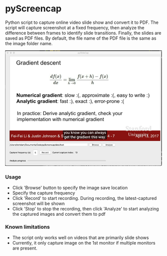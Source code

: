 # pyScreencap
Python script to capture online video slide show and convert it to PDF. The script will capture screenshot at a fixed frequency, then analyze the difference between frames to identify slide transitions. Finally, the slides are saved as PDF files. By default, the file name of the PDF file is the same as the image folder name.

![screeshot](doc/screenshot.png)


### Usage
- Click 'Browse' button to specify the image save location
- Specify the capture frequency
- Click 'Record' to start recording. During recording, the latest-captured screenshot will be shown
- Click 'Stop' to stop the recording, then click 'Analyze' to start analyzing the captured images and convert them to pdf


### Known limitations
 - The script only works well on videos that are primarily slide shows
 - Currently, it only capture image on the 1st monitor if multiple monitors are present.